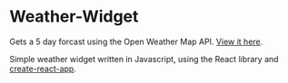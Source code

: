 # Weather-Widget

Gets a 5 day forcast using the Open Weather Map API.
[View it here](https://agray5.github.io/Weather-Widget/). 

Simple weather widget written in Javascript, using the React library and [create-react-app](https://github.com/facebookincubator/create-react-app).
